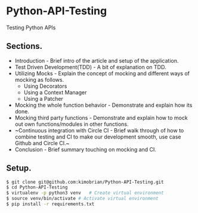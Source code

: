 # Python-API-Testing
Testing Python APIs

## Sections.
- Introduction - Brief intro of the article and setup of the application.
- Test Driven Development(TDD) - A bit of explanation on TDD.
- Utilizing Mocks - Explain the concept of mocking and different ways of mocking as follows.
  - Using Decorators
  - Using a Context Manager
  - Using a Patcher
- Mocking the whole function behavior - Demonstrate and explain how its done.
- Mocking third party functions - Demonstrate and explain how to mock out own functions/modules in other functions.
- ~Continuous integration with Circle CI - Brief walk through of how to combine testing and CI to make our development smooth, use case Github and Circle CI.~
- Conclusion - Brief summary touching on mocking and CI.

## Setup.
 ```sh
$ git clone git@github.com:kimobrian/Python-API-Testing.git
$ cd Python-API-Testing
$ virtualenv -p python3 venv   # Create virtual environment
$ source venv/bin/activate # Activate virtual environment
$ pip install -r requirements.txt
 ```
